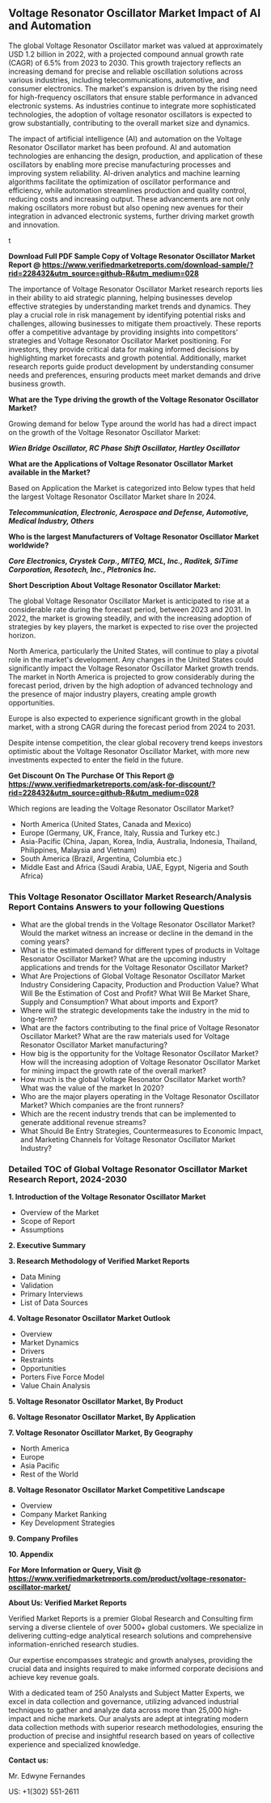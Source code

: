 <h2>Voltage Resonator Oscillator Market Impact of AI and Automation</h2><p>The global Voltage Resonator Oscillator market was valued at approximately USD 1.2 billion in 2022, with a projected compound annual growth rate (CAGR) of 6.5% from 2023 to 2030. This growth trajectory reflects an increasing demand for precise and reliable oscillation solutions across various industries, including telecommunications, automotive, and consumer electronics. The market's expansion is driven by the rising need for high-frequency oscillators that ensure stable performance in advanced electronic systems. As industries continue to integrate more sophisticated technologies, the adoption of voltage resonator oscillators is expected to grow substantially, contributing to the overall market size and dynamics.</p><p>The impact of artificial intelligence (AI) and automation on the Voltage Resonator Oscillator market has been profound. AI and automation technologies are enhancing the design, production, and application of these oscillators by enabling more precise manufacturing processes and improving system reliability. AI-driven analytics and machine learning algorithms facilitate the optimization of oscillator performance and efficiency, while automation streamlines production and quality control, reducing costs and increasing output. These advancements are not only making oscillators more robust but also opening new avenues for their integration in advanced electronic systems, further driving market growth and innovation.</p>t</p><p id="" class=""><strong>Download Full PDF Sample Copy of Voltage Resonator Oscillator Market Report @ <a href="https://www.verifiedmarketreports.com/download-sample/?rid=228432&utm_source=github-R&utm_medium=028" target="_blank">https://www.verifiedmarketreports.com/download-sample/?rid=228432&utm_source=github-R&utm_medium=028</a></strong></p><p>The importance of&nbsp;Voltage Resonator Oscillator Market research reports lies in their ability to aid strategic planning, helping businesses develop effective strategies by understanding market trends and dynamics. They play a crucial role in risk management by identifying potential risks and challenges, allowing businesses to mitigate them proactively. These reports offer a competitive advantage by providing insights into competitors' strategies and Voltage Resonator Oscillator Market positioning. For investors, they provide critical data for making informed decisions by highlighting market forecasts and growth potential. Additionally, market research reports guide product development by understanding consumer needs and preferences, ensuring products meet market demands and drive business growth.</p><p><strong>What are the&nbsp;Type driving the growth of the Voltage Resonator Oscillator Market?</strong></p><p id="" class="">Growing demand for below Type around the world has had a direct impact on the growth of the Voltage Resonator Oscillator Market:</p><em><strong>Wien Bridge Oscillator, RC Phase Shift Oscillator, Hartley Oscillator</strong></em></p><strong>What are the&nbsp;Applications&nbsp;of Voltage Resonator Oscillator Market available in the Market?</strong></p><p id="" class="">Based on Application the Market is categorized into Below types that held the largest Voltage Resonator Oscillator Market share In 2024.</p><em><strong>Telecommunication, Electronic, Aerospace and Defense, Automotive, Medical Industry, Others</strong></em></p><strong>Who is the largest Manufacturers of Voltage Resonator Oscillator Market worldwide?</strong></p><p><em><strong>Core Electronics, Crystek Corp., MITEQ, MCL, Inc., Raditek, SiTime Corporation, Resotech, Inc., Pletronics Inc.</strong></em></p><p id="" class=""><strong>Short Description About Voltage Resonator Oscillator Market:</strong></p><p>The global Voltage Resonator Oscillator Market is anticipated to rise at a considerable rate during the forecast period, between 2023 and 2031. In 2022, the market is growing steadily, and with the increasing adoption of strategies by key players, the market is expected to rise over the projected horizon.</p><p>North America, particularly the United States, will continue to play a pivotal role in the market's development. Any changes in the United States could significantly impact the Voltage Resonator Oscillator Market growth trends. The market in North America is projected to grow considerably during the forecast period, driven by the high adoption of advanced technology and the presence of major industry players, creating ample growth opportunities.</p><p>Europe is also expected to experience significant growth in the global market, with a strong CAGR during the forecast period from 2024 to 2031.</p><p>Despite intense competition, the clear global recovery trend keeps investors optimistic about the Voltage Resonator Oscillator Market, with more new investments expected to enter the field in the future.</p><p id="" class=""><strong>Get Discount On The Purchase Of This Report @ <a href="https://www.verifiedmarketreports.com/ask-for-discount/?rid=228432&utm_source=github-R&utm_medium=028" target="_blank">https://www.verifiedmarketreports.com/ask-for-discount/?rid=228432&utm_source=github-R&utm_medium=028</a></strong></p>Which regions are leading the Voltage Resonator Oscillator Market?</p><ul><li>North America (United States, Canada and Mexico)</li><li>Europe (Germany, UK, France, Italy, Russia and Turkey etc.)</li><li>Asia-Pacific (China, Japan, Korea, India, Australia, Indonesia, Thailand, Philippines, Malaysia and Vietnam)</li><li>South America (Brazil, Argentina, Columbia etc.)</li><li>Middle East and Africa (Saudi Arabia, UAE, Egypt, Nigeria and South Africa)</li></ul><h3 id="" class="">This Voltage Resonator Oscillator Market Research/Analysis Report Contains Answers to your following Questions</h3><ul><li>What are the global trends in the Voltage Resonator Oscillator Market? Would the market witness an increase or decline in the demand in the coming years?</li><li>What is the estimated demand for different types of products in Voltage Resonator Oscillator Market? What are the upcoming industry applications and trends for the Voltage Resonator Oscillator Market?</li><li>What Are Projections of Global Voltage Resonator Oscillator Market Industry Considering Capacity, Production and Production Value? What Will Be the Estimation of Cost and Profit? What Will Be Market Share, Supply and Consumption? What about imports and Export?</li><li>Where will the strategic developments take the industry in the mid to long-term?</li><li>What are the factors contributing to the final price of Voltage Resonator Oscillator Market? What are the raw materials used for Voltage Resonator Oscillator Market manufacturing?</li><li>How big is the opportunity for the Voltage Resonator Oscillator Market? How will the increasing adoption of Voltage Resonator Oscillator Market for mining impact the growth rate of the overall market?</li><li>How much is the global Voltage Resonator Oscillator Market worth? What was the value of the market In 2020?</li><li>Who are the major players operating in the Voltage Resonator Oscillator Market? Which companies are the front runners?</li><li>Which are the recent industry trends that can be implemented to generate additional revenue streams?</li><li>What Should Be Entry Strategies, Countermeasures to Economic Impact, and Marketing Channels for Voltage Resonator Oscillator Market Industry?</li></ul><h3 id="" class="">Detailed TOC of Global Voltage Resonator Oscillator Market Research Report, 2024-2030</h3><p id="" class=""><strong>1. Introduction of the Voltage Resonator Oscillator Market</strong></p><ul><li>Overview of the Market</li><li>Scope of Report</li><li>Assumptions</li></ul><p id="" class=""><strong>2. Executive Summary</strong></p><p id="" class=""><strong>3. Research Methodology of Verified Market Reports</strong></p><ul><li>Data Mining</li><li>Validation</li><li>Primary Interviews</li><li>List of Data Sources</li></ul><p id="" class=""><strong>4. Voltage Resonator Oscillator Market Outlook</strong></p><ul><li>Overview</li><li>Market Dynamics</li><li>Drivers</li><li>Restraints</li><li>Opportunities</li><li>Porters Five Force Model</li><li>Value Chain Analysis</li></ul><p id="" class=""><strong>5. Voltage Resonator Oscillator Market, By Product</strong></p><p id="" class=""><strong>6. Voltage Resonator Oscillator Market, By Application</strong></p><p id="" class=""><strong>7. Voltage Resonator Oscillator Market, By Geography</strong></p><ul><li>North America</li><li>Europe</li><li>Asia Pacific</li><li>Rest of the World</li></ul><p id="" class=""><strong>8. Voltage Resonator Oscillator Market Competitive Landscape</strong></p><ul><li>Overview</li><li>Company Market Ranking</li><li>Key Development Strategies</li></ul><p id="" class=""><strong>9. Company Profiles</strong></p><p id="" class=""><strong>10. Appendix</strong></p><p id="" class=""><strong>For More Information or Query, Visit @ <a href="https://www.verifiedmarketreports.com/product/voltage-resonator-oscillator-market/" target="_blank">https://www.verifiedmarketreports.com/product/voltage-resonator-oscillator-market/</a></strong></p><p id="" class=""><strong>About Us: Verified Market Reports</strong></p><p id="" class="">Verified Market Reports is a premier Global Research and Consulting firm serving a diverse clientele of over 5000+ global customers. We specialize in delivering cutting-edge analytical research solutions and comprehensive information-enriched research studies.</p><p id="" class="">Our expertise encompasses strategic and growth analyses, providing the crucial data and insights required to make informed corporate decisions and achieve key revenue goals.</p><p id="" class="">With a dedicated team of 250 Analysts and Subject Matter Experts, we excel in data collection and governance, utilizing advanced industrial techniques to gather and analyze data across more than 25,000 high-impact and niche markets. Our analysts are adept at integrating modern data collection methods with superior research methodologies, ensuring the production of precise and insightful research based on years of collective experience and specialized knowledge.</p><p id="" class=""><strong>Contact us:</strong></p><p id="" class="">Mr. Edwyne Fernandes</p><p id="" class="">US: +1(302) 551-2611</p>